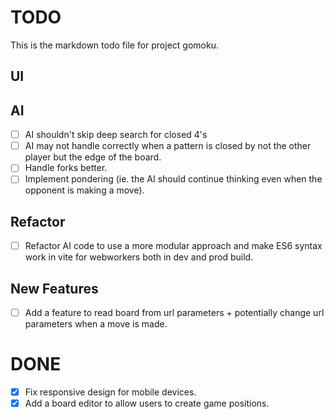 # TODO

This is the markdown todo file for project gomoku.

## UI



## AI

- [ ] AI shouldn't skip deep search for closed 4's
- [ ] AI may not handle correctly when a pattern is closed by not the other player but the edge of the board.
- [ ] Handle forks better.
- [ ] Implement pondering (ie. the AI should continue thinking even when the opponent is making a move).

## Refactor
- [ ] Refactor AI code to use a more modular approach and make ES6 syntax work in vite for webworkers both in dev and prod build.

## New Features
- [ ] Add a feature to read board from url parameters + potentially change url parameters when a move is made.

# DONE
- [x] Fix responsive design for mobile devices.
- [x] Add a board editor to allow users to create game positions.
